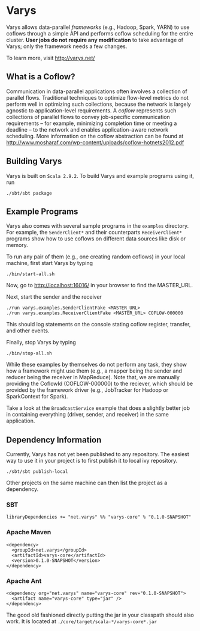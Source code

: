 # Varys
Varys allows data-parallel *frameworks* (e.g., Hadoop, Spark, YARN) to use coflows through a simple API and performs coflow scheduling for the entire cluster. **User jobs do not require any modification** to take advantage of Varys; only the framework needs a few changes.

To learn more, visit <http://varys.net/>

## What is a Coflow?
Communication in data-parallel applications often involves a collection of parallel flows. Traditional techniques to optimize flow-level metrics do not perform well in optimizing such collections, because the network is largely agnostic to application-level requirements. A *coflow* represents such collections of parallel flows to convey job-specific communication requirements – for example, minimizing completion time or meeting a deadline – to the network and enables application-aware network scheduling. 
More information on the coflow abstraction can be found at <http://www.mosharaf.com/wp-content/uploads/coflow-hotnets2012.pdf>

## Building Varys
Varys is built on `Scala 2.9.2`. To build Varys and example programs using it, run

	./sbt/sbt package

## Example Programs
Varys also comes with several sample programs in the `examples` directory. For example, the `SenderClient*` and their counterparts `ReceiverClient*` programs show how to use coflows on different data sources like disk or memory. 

To run any pair of them (e.g., one creating random coflows) in your local machine, first start Varys by typing

	./bin/start-all.sh

Now, go to <http://localhost:16016/> in your browser to find the MASTER_URL.

Next, start the sender and the receiver

	./run varys.examples.SenderClientFake <MASTER_URL>
	./run varys.examples.ReceiverClientFake <MASTER_URL> COFLOW-000000

This should log statements on the console stating coflow register, transfer, and other events. 

Finally, stop Varys by typing

	./bin/stop-all.sh

While these examples by themselves do not perform any task, they show how a framework might use them (e.g., a mapper being the sender and reducer being the receiver in MapReduce). Note that, we are manually providing the CoflowId (COFLOW-000000) to the reciever, which should be provided by the framework driver (e.g., JobTracker for Hadoop or SparkContext for Spark).

Take a look at the `BroadcastService` example that does a slightly better job in containing everything (driver, sender, and receiver) in the same application.

## Dependency Information
Currently, Varys has not yet been published to any repository. The easiest way to use it in your project is to first publish it to local ivy repository. 

	./sbt/sbt publish-local

Other projects on the same machine can then list the project as a dependency. 

### SBT
	libraryDependencies += "net.varys" %% "varys-core" % "0.1.0-SNAPSHOT"

### Apache Maven
	<dependency>
	  <groupId>net.varys</groupId>
	  <artifactId>varys-core</artifactId>
	  <version>0.1.0-SNAPSHOT</version>
	</dependency>

### Apache Ant
	<dependency org="net.varys" name="varys-core" rev="0.1.0-SNAPSHOT">
	  <artifact name="varys-core" type="jar" />
	</dependency>

The good old fashioned directly putting the jar in your classpath should also work. It is located at `./core/target/scala-*/varys-core*.jar`
